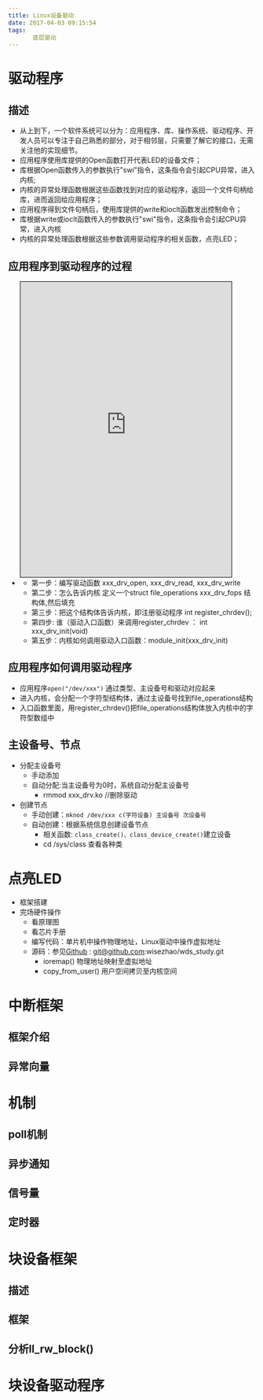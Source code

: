 ```yaml
---
title: Linux设备驱动
date: 2017-04-03 09:15:54
tags:
       底层驱动
---
```


# 驱动程序
## 描述
  - 从上到下，一个软件系统可以分为：应用程序、库、操作系统、驱动程序、开发人员可以专注于自己熟悉的部分，对于相邻层，只需要了解它的接口，无需关注他的实现细节。
  - 应用程序使用库提供的Open函数打开代表LED的设备文件；
  - 库根据Open函数传入的参数执行"swi"指令，这条指令会引起CPU异常，进入内核;
  - 内核的异常处理函数根据这些函数找到对应的驱动程序，返回一个文件句柄给库，进而返回给应用程序；
  - 应用程序得到文件句柄后，使用库提供的write和ioclt函数发出控制命令；
  - 库根据write或ioclt函数传入的参数执行"swi"指令，这条指令会引起CPU异常，进入内核
  - 内核的异常处理函数根据这些参数调用驱动程序的相关函数，点亮LED；

## 应用程序到驱动程序的过程

  - <iframe id="embed_dom" name="embed_dom" frameborder="0" style="border:1px solid #000;display:block;width:430px; height:600px;" src="https://www.processon.com/embed/58e1a89ae4b02c6ef422262e"></iframe>

    - 第一步：编写驱动函数 xxx_drv_open, xxx_drv_read, xxx_drv_write 
    - 第二步：怎么告诉内核 定义一个struct file_operations xxx_drv_fops 结构体,然后填充 
    - 第三步：把这个结构体告诉内核，即注册驱动程序 int register_chrdev();
    - 第四步: 谁（驱动入口函数）来调用register_chrdev ： int xxx_drv_init(void)
    - 第五步：内核如何调用驱动入口函数：module_init(xxx_drv_init) 

## 应用程序如何调用驱动程序 

  - 应用程序`open("/dev/xxx")` 通过类型、主设备号和驱动对应起来
  - 进入内核，会分配一个字符型结构体，通过主设备号找到file_operations结构
  - 入口函数里面，用register_chrdev()把file_operations结构体放入内核中的字符型数组中
 
## 主设备号、节点
  - 分配主设备号
    - 手动添加
    - 自动分配:当主设备号为0时，系统自动分配主设备号
      - rmmod xxx_drv.ko //删除驱动 
  - 创建节点
    - 手动创建：`mknod /dev/xxx c(字符设备) 主设备号 次设备号`
    - 自动创建：根据系统信息创建设备节点
      - 相关函数: `class_create()、class_device_create()`建立设备
      - cd /sys/class 查看各种类  

# 点亮LED
  - 框架搭建
  - 完场硬件操作
    - 看原理图
    - 看芯片手册
    - 编写代码：单片机中操作物理地址，Linux驱动中操作虚拟地址   
    - 源码：参见[Github][1] : git@github.com:wisezhao/wds_study.git
      - ioremap() 物理地址映射至虚拟地址
      - copy_from_user() 用户空间拷贝至内核空间
# 中断框架

## 框架介绍
## 异常向量


# 机制

## poll机制
## 异步通知
## 信号量
## 定时器

# 块设备框架
## 描述
## 框架
## 分析ll_rw_block()

# 块设备驱动程序


  [1]: https://github.com/wisezhao/wds_study
